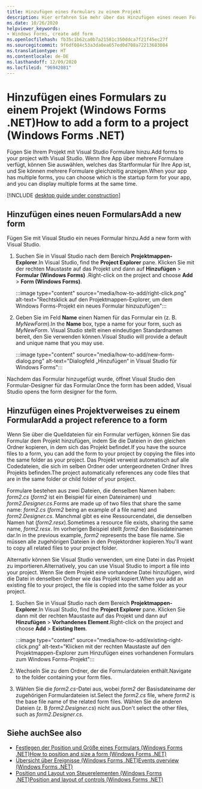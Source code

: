 ```yaml
---
title: Hinzufügen eines Formulars zu einem Projekt
description: Hier erfahren Sie mehr über das Hinzufügen eines neuen Formulars zu einem .NET-Windows Forms-Projekt in Visual Studio.
ms.date: 10/26/2020
helpviewer_keywords:
- Windows Forms, create add form
ms.openlocfilehash: fb35c1b62ca0b7a21581c350ddca7f21f45ec27f
ms.sourcegitcommit: 9f6df084c53a3da0ea657ed0d708a72213683084
ms.translationtype: HT
ms.contentlocale: de-DE
ms.lasthandoff: 12/09/2020
ms.locfileid: "96942081"
---
```

# <a name="how-to-add-a-form-to-a-project-windows-forms-net"></a><span data-ttu-id="58925-103">Hinzufügen eines Formulars zu einem Projekt (Windows Forms .NET)</span><span class="sxs-lookup"><span data-stu-id="58925-103">How to add a form to a project (Windows Forms .NET)</span></span>

<span data-ttu-id="58925-104">Fügen Sie Ihrem Projekt mit Visual Studio Formulare hinzu.</span><span class="sxs-lookup"><span data-stu-id="58925-104">Add forms to your project with Visual Studio.</span></span> <span data-ttu-id="58925-105">Wenn Ihre App über mehrere Formulare verfügt, können Sie auswählen, welches das Startformular für Ihre App ist, und Sie können mehrere Formulare gleichzeitig anzeigen.</span><span class="sxs-lookup"><span data-stu-id="58925-105">When your app has multiple forms, you can choose which is the startup form for your app, and you can display multiple forms at the same time.</span></span>

[!INCLUDE [desktop guide under construction](../../includes/desktop-guide-preview-note.md)]

## <a name="add-a-new-form"></a><span data-ttu-id="58925-106">Hinzufügen eines neuen Formulars</span><span class="sxs-lookup"><span data-stu-id="58925-106">Add a new form</span></span>

<span data-ttu-id="58925-107">Fügen Sie mit Visual Studio ein neues Formular hinzu.</span><span class="sxs-lookup"><span data-stu-id="58925-107">Add a new form with Visual Studio.</span></span>

01. <span data-ttu-id="58925-108">Suchen Sie in Visual Studio nach dem Bereich **Projektmappen-Explorer**.</span><span class="sxs-lookup"><span data-stu-id="58925-108">In Visual Studio, find the **Project Explorer** pane.</span></span> <span data-ttu-id="58925-109">Klicken Sie mit der rechten Maustaste auf das Projekt und dann auf **Hinzufügen** > **Formular (Windows Forms)** .</span><span class="sxs-lookup"><span data-stu-id="58925-109">Right-click on the project and choose **Add** > **Form (Windows Forms)**.</span></span>

    :::image type="content" source="media/how-to-add/right-click.png" alt-text="Rechtsklick auf den Projektmappen-Explorer, um dem Windows Forms-Projekt ein neues Formular hinzuzufügen":::

01. <span data-ttu-id="58925-111">Geben Sie im Feld **Name** einen Namen für das Formular ein (z. B. *MyNewForm*).</span><span class="sxs-lookup"><span data-stu-id="58925-111">In the **Name** box, type a name for your form, such as *MyNewForm*.</span></span> <span data-ttu-id="58925-112">Visual Studio stellt einen eindeutigen Standardnamen bereit, den Sie verwenden können.</span><span class="sxs-lookup"><span data-stu-id="58925-112">Visual Studio will provide a default and unique name that you may use.</span></span>

    :::image type="content" source="media/how-to-add/new-form-dialog.png" alt-text="Dialogfeld „Hinzufügen“ in Visual Studio für Windows Forms":::

<span data-ttu-id="58925-114">Nachdem das Formular hinzugefügt wurde, öffnet Visual Studio den Formular-Designer für das Formular.</span><span class="sxs-lookup"><span data-stu-id="58925-114">Once the form has been added, Visual Studio opens the form designer for the form.</span></span>

## <a name="add-a-project-reference-to-a-form"></a><span data-ttu-id="58925-115">Hinzufügen eines Projektverweises zu einem Formular</span><span class="sxs-lookup"><span data-stu-id="58925-115">Add a project reference to a form</span></span>

<span data-ttu-id="58925-116">Wenn Sie über die Quelldateien für ein Formular verfügen, können Sie das Formular dem Projekt hinzufügen, indem Sie die Dateien in den gleichen Ordner kopieren, in dem sich das Projekt befindet.</span><span class="sxs-lookup"><span data-stu-id="58925-116">If you have the source files to a form, you can add the form to your project by copying the files into the same folder as your project.</span></span> <span data-ttu-id="58925-117">Das Projekt verweist automatisch auf alle Codedateien, die sich im selben Ordner oder untergeordneten Ordner Ihres Projekts befinden.</span><span class="sxs-lookup"><span data-stu-id="58925-117">The project automatically references any code files that are in the same folder or child folder of your project.</span></span>

<span data-ttu-id="58925-118">Formulare bestehen aus zwei Dateien, die denselben Namen haben: _form2.cs_ (_form2_ ist ein Beispiel für einen Dateinamen) und _form2.Designer.cs_.</span><span class="sxs-lookup"><span data-stu-id="58925-118">Forms are made up of two files that share the same name: _form2.cs_ (_form2_ being an example of a file name) and _form2.Designer.cs_.</span></span> <span data-ttu-id="58925-119">Manchmal gibt es eine Ressourcendatei, die denselben Namen hat (_form2.resx_).</span><span class="sxs-lookup"><span data-stu-id="58925-119">Sometimes a resource file exists, sharing the same name, _form2.resx_.</span></span> <span data-ttu-id="58925-120">Im vorherigen Beispiel stellt _form2_ den Basisdateinamen dar.</span><span class="sxs-lookup"><span data-stu-id="58925-120">In in the previous example, _form2_ represents the base file name.</span></span> <span data-ttu-id="58925-121">Sie müssen alle zugehörigen Dateien in den Projektordner kopieren.</span><span class="sxs-lookup"><span data-stu-id="58925-121">You'll want to copy all related files to your project folder.</span></span>

<span data-ttu-id="58925-122">Alternativ können Sie Visual Studio verwenden, um eine Datei in das Projekt zu importieren.</span><span class="sxs-lookup"><span data-stu-id="58925-122">Alternatively, you can use Visual Studio to import a file into your project.</span></span> <span data-ttu-id="58925-123">Wenn Sie dem Projekt eine vorhandene Datei hinzufügen, wird die Datei in denselben Ordner wie das Projekt kopiert.</span><span class="sxs-lookup"><span data-stu-id="58925-123">When you add an existing file to your project, the file is copied into the same folder as your project.</span></span>

01. <span data-ttu-id="58925-124">Suchen Sie in Visual Studio nach dem Bereich **Projektmappen-Explorer**.</span><span class="sxs-lookup"><span data-stu-id="58925-124">In Visual Studio, find the **Project Explorer** pane.</span></span> <span data-ttu-id="58925-125">Klicken Sie dann mit der rechten Maustaste auf das Projekt und dann auf **Hinzufügen** > **Vorhandenes Element**.</span><span class="sxs-lookup"><span data-stu-id="58925-125">Right-click on the project and choose **Add** > **Existing Item**.</span></span>

    :::image type="content" source="media/how-to-add/existing-right-click.png" alt-text="Klicken mit der rechten Maustaste auf den Projektmappen-Explorer zum Hinzufügen eines vorhandenen Formulars zum Windows Forms-Projekt":::

02. <span data-ttu-id="58925-127">Wechseln Sie zu dem Ordner, der die Formulardateien enthält.</span><span class="sxs-lookup"><span data-stu-id="58925-127">Navigate to the folder containing your form files.</span></span>

03. <span data-ttu-id="58925-128">Wählen Sie die _form2.cs_-Datei aus, wobei _form2_ der Basisdateiname der zugehörigen Formulardateien ist.</span><span class="sxs-lookup"><span data-stu-id="58925-128">Select the _form2.cs_ file, where _form2_ is the base file name of the related form files.</span></span> <span data-ttu-id="58925-129">Wählen Sie die anderen Dateien (z. B _form2.Designer.cs_) nicht aus.</span><span class="sxs-lookup"><span data-stu-id="58925-129">Don't select the other files, such as _form2.Designer.cs_.</span></span>

## <a name="see-also"></a><span data-ttu-id="58925-130">Siehe auch</span><span class="sxs-lookup"><span data-stu-id="58925-130">See also</span></span>

- [<span data-ttu-id="58925-131">Festlegen der Position und Größe eines Formulars (Windows Forms .NET)</span><span class="sxs-lookup"><span data-stu-id="58925-131">How to position and size a form (Windows Forms .NET)</span></span>](how-to-position-and-resize.md)
- [<span data-ttu-id="58925-132">Übersicht über Ereignisse (Windows Forms .NET)</span><span class="sxs-lookup"><span data-stu-id="58925-132">Events overview (Windows Forms .NET)</span></span>](events.md)
- [<span data-ttu-id="58925-133">Position und Layout von Steuerelementen (Windows Forms .NET)</span><span class="sxs-lookup"><span data-stu-id="58925-133">Position and layout of controls (Windows Forms .NET)</span></span>](../controls/layout.md)
